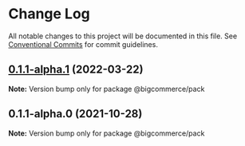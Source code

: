 # Change Log

All notable changes to this project will be documented in this file.
See [Conventional Commits](https://conventionalcommits.org) for commit guidelines.

## [0.1.1-alpha.1](https://github.com/rtalvarez/big-design/compare/@bigcommerce/pack@0.1.1-alpha.0...@bigcommerce/pack@0.1.1-alpha.1) (2022-03-22)

**Note:** Version bump only for package @bigcommerce/pack





## 0.1.1-alpha.0 (2021-10-28)

**Note:** Version bump only for package @bigcommerce/pack
